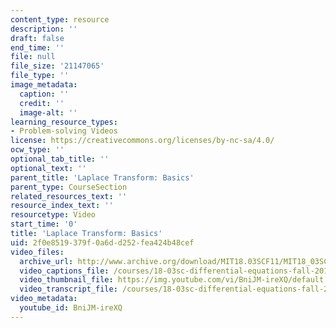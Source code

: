 ```yaml
---
content_type: resource
description: ''
draft: false
end_time: ''
file: null
file_size: '21147065'
file_type: ''
image_metadata:
  caption: ''
  credit: ''
  image-alt: ''
learning_resource_types:
- Problem-solving Videos
license: https://creativecommons.org/licenses/by-nc-sa/4.0/
ocw_type: ''
optional_tab_title: ''
optional_text: ''
parent_title: 'Laplace Transform: Basics'
parent_type: CourseSection
related_resources_text: ''
resource_index_text: ''
resourcetype: Video
start_time: '0'
title: 'Laplace Transform: Basics'
uid: 2f0e8519-379f-0a6d-d252-fea424b48cef
video_files:
  archive_url: http://www.archive.org/download/MIT18.03SCF11/MIT18_03SC_110728_L1_300k.mp4
  video_captions_file: /courses/18-03sc-differential-equations-fall-2011/11fadd7213975eadb0b9c149f9a6ca3c_BniJM-ireXQ.vtt
  video_thumbnail_file: https://img.youtube.com/vi/BniJM-ireXQ/default.jpg
  video_transcript_file: /courses/18-03sc-differential-equations-fall-2011/8b4cca5b21546884326f270065fdeac3_BniJM-ireXQ.pdf
video_metadata:
  youtube_id: BniJM-ireXQ
---
```


